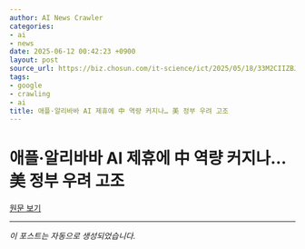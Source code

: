 ```yaml
---
author: AI News Crawler
categories:
- ai
- news
date: 2025-06-12 00:42:23 +0900
layout: post
source_url: https://biz.chosun.com/it-science/ict/2025/05/18/33M2CIIZBJAZNJDUXBW5ICDEDY/
tags:
- google
- crawling
- ai
title: 애플·알리바바 AI 제휴에 中 역량 커지나… 美 정부 우려 고조
---
```


# 애플·알리바바 AI 제휴에 中 역량 커지나… 美 정부 우려 고조

[원문 보기](https://biz.chosun.com/it-science/ict/2025/05/18/33M2CIIZBJAZNJDUXBW5ICDEDY/)

---
*이 포스트는 자동으로 생성되었습니다.*

